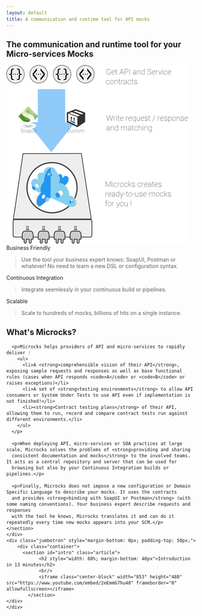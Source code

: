 ```yaml
---
layout: default
title: A communication and runtime tool for API mocks
---
```


<div class="content">
	<div class="jumbotron clearfix">
		<div class="container">
        <h2 class="arvo">The communication and runtime tool for your <span class="hl">Micro</span>-services Mo<span class="hl">cks</span></h2>
        <img class="illustration" src="assets/images/microcks-process.png">
    </div>
	</div>
	<div class="container">
    <section id="features">
      <div class="row feature-row">
        <div class="col-md-4">
          <i class="fa fa-users fa-4x feature-icon"></i>
          <span class="feature arvo">Business Friendly</span>
          <blockquote class="feature-text">Use the tool your business expert knows: SoapUI, Postman or whatever! No need to learn a new DSL or configuration syntax.</blockquote>
        </div>
        <div class="col-md-4">
          <i class="fa fa-refresh fa-4x feature-icon"></i>
          <span class="feature arvo">Continuous Integration</span>
          <blockquote class="feature-text">Integrate seemlessly in your continuous build or pipelines.</blockquote>
        </div>
        <div class="col-md-4">
          <i class="fa fa-rocket fa-4x feature-icon"></i>
          <span class="feature arvo">Scalable</span>
          <blockquote class="feature-text">Scale to hundreds of mocks, billions of hits on a single instance.</blockquote>
        </div>
      </div>
    </section>
    <section id="whatis" class="article">
      <h2 class="arvo">What's Microcks?</h2>

      <p>Microcks helps providers of API and micro-services to rapidly deliver :
        <ul>
          <li>A <strong>comprehensible vision of their API</strong>, exposing sample requests and responses as well as base functional rules (cases when API responds <code>A</code> or <code>B</code> or raises exceptions)</li>
          <li>A set of <strong>testing environments</strong> to allow API consumers or System Under Tests to use API even if implementation is not finished!</li>
          <li><strong>Contract testing plans</strong> of their API, allowing them to run, record and compare contract tests run against different environments.</li>
        </ul>
      </p>

      <p>When deploying API, micro-services or SOA practices at large scale, Microcks solves the problems of <strong>providing and sharing
      consistent documentation and mocks</strong> to the involved teams. It acts as a central repository and server that can be used for
      browsing but also by your Continuous Integration builds or pipelines.</p>

      <p>Finally, Microcks does not impose a new configuration or Domain Specific Language to describe your mocks. It uses the contracts
      and provides <strong>binding with SoapUI or Postman</strong> (with some naming conventions). Your business expert describe requests and responses
      with the tool he knows, Microcks translates it and can do it repeatedly every time new mocks appears into your SCM.</p>
    </section>
	</div>
	<div class="jumbotron" style="margin-bottom: 0px; padding-top: 50px;">
		<div class="container">
		  <section id="intro" class="article">
				<h2 style="width: 80%; margin-bottom: 40px">Introduction in 13 minutes</h2>
				<br/>
				<iframe class="center-block" width="853" height="480" src="https://www.youtube.com/embed/2eEmmG7hu48" frameborder="0" allowfullscreen></iframe>
			</section>
    </div>
	</div>
</div>
